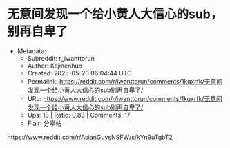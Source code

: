 # 无意间发现一个给小黄人大信心的sub，别再自卑了

- Metadata:
  - Subreddit: r_iwanttorun
  - Author: Kejihenhuo
  - Created: 2025-05-20 06:04:44 UTC
  - Permalink: https://reddit.com/r/iwanttorun/comments/1kqxrfk/无意间发现一个给小黄人大信心的sub别再自卑了/
  - URL: https://www.reddit.com/r/iwanttorun/comments/1kqxrfk/无意间发现一个给小黄人大信心的sub别再自卑了/
  - Ups: 18 | Ratio: 0.83 | Comments: 17
  - Flair: 分享帖


<https://www.reddit.com/r/AsianGuysNSFW/s/kYn9uTgbT2>

